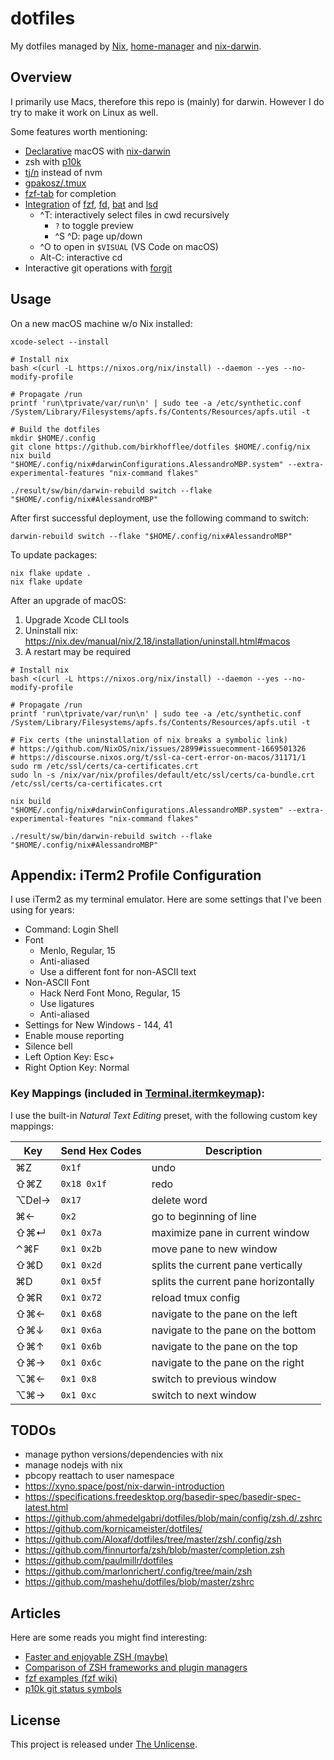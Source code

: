 # dotfiles

My dotfiles managed by [Nix](https://nixos.org/), [home-manager](https://github.com/nix-community/home-manager) and [nix-darwin](https://github.com/LnL7/nix-darwin).

## Overview

I primarily use Macs, therefore this repo is (mainly) for darwin. However I do try to make it work on Linux as well.

Some features worth mentioning:

* [Declarative](dot_nixpkgs/darwin-configuration.nix.tmpl) macOS with [nix-darwin](https://github.com/LnL7/nix-darwin)
* zsh with [p10k](https://github.com/romkatv/powerlevel10k)
* [tj/n](https://github.com/tj/n) instead of nvm
* [gpakosz/.tmux](https://github.com/gpakosz/.tmux)
* [fzf-tab](https://github.com/Aloxaf/fzf-tab) for completion
* [Integration](dot_shell/external.zsh.tmpl) of [fzf](https://github.com/junegunn/fzf#fuzzy-completion-for-bash-and-zsh), [fd](https://github.com/sharkdp/fd), [bat](https://github.com/sharkdp/bat) and [lsd](https://github.com/Peltoche/lsd)
  + ^T: interactively select files in cwd recursively
    - `?` to toggle preview
    - ^S ^D: page up/down
  + ^O to open in `$VISUAL` (VS Code on macOS)
  + Alt-C: interactive cd
* Interactive git operations with [forgit](https://github.com/wfxr/forgit#-features)

## Usage

On a new macOS machine w/o Nix installed:

```console
xcode-select --install

# Install nix
bash <(curl -L https://nixos.org/nix/install) --daemon --yes --no-modify-profile

# Propagate /run
printf 'run\tprivate/var/run\n' | sudo tee -a /etc/synthetic.conf
/System/Library/Filesystems/apfs.fs/Contents/Resources/apfs.util -t

# Build the dotfiles
mkdir $HOME/.config
git clone https://github.com/birkhofflee/dotfiles $HOME/.config/nix
nix build "$HOME/.config/nix#darwinConfigurations.AlessandroMBP.system" --extra-experimental-features "nix-command flakes"

./result/sw/bin/darwin-rebuild switch --flake "$HOME/.config/nix#AlessandroMBP"
```

After first successful deployment, use the following command to switch:

```console
darwin-rebuild switch --flake "$HOME/.config/nix#AlessandroMBP"
```

To update packages:

```console
nix flake update .
nix flake update
```

After an upgrade of macOS:

1. Upgrade Xcode CLI tools
2. Uninstall nix: https://nix.dev/manual/nix/2.18/installation/uninstall.html#macos
3. A restart may be required

```console
# Install nix
bash <(curl -L https://nixos.org/nix/install) --daemon --yes --no-modify-profile

# Propagate /run
printf 'run\tprivate/var/run\n' | sudo tee -a /etc/synthetic.conf
/System/Library/Filesystems/apfs.fs/Contents/Resources/apfs.util -t

# Fix certs (the uninstallation of nix breaks a symbolic link)
# https://github.com/NixOS/nix/issues/2899#issuecomment-1669501326
# https://discourse.nixos.org/t/ssl-ca-cert-error-on-macos/31171/1
sudo rm /etc/ssl/certs/ca-certificates.crt
sudo ln -s /nix/var/nix/profiles/default/etc/ssl/certs/ca-bundle.crt /etc/ssl/certs/ca-certificates.crt

nix build "$HOME/.config/nix#darwinConfigurations.AlessandroMBP.system" --extra-experimental-features "nix-command flakes"

./result/sw/bin/darwin-rebuild switch --flake "$HOME/.config/nix#AlessandroMBP"
```

## Appendix: iTerm2 Profile Configuration

I use iTerm2 as my terminal emulator. Here are some settings that I've been using for years:

* Command: Login Shell
* Font
  + Menlo, Regular, 15
  + Anti-aliased
  + Use a different font for non-ASCII text
* Non-ASCII Font
  + Hack Nerd Font Mono, Regular, 15
  + Use ligatures
  + Anti-aliased
* Settings for New Windows - 144, 41
* Enable mouse reporting
* Silence bell
* Left Option Key: Esc+
* Right Option Key: Normal

### Key Mappings (included in [Terminal.itermkeymap](Terminal.itermkeymap)):

I use the built-in *Natural Text Editing* preset, with the following custom key mappings:

| Key     | Send Hex Codes | Description                          |
| ------- | -------------- | ------------------------------------ |
| ⌘Z     | `0x1f`       | undo                                 |
| ⇧⌘Z   | `0x18 0x1f`  | redo                                 |
| ⌥Del→ | `0x17`       | delete word                          |
| ⌘←    | `0x2`        | go to beginning of line              |
| ⇧⌘↵  | `0x1 0x7a`   | maximize pane in current window      |
| ⌃⌘F   | `0x1 0x2b`   | move pane to new window              |
| ⇧⌘D   | `0x1 0x2d`   | splits the current pane vertically   |
| ⌘D     | `0x1 0x5f`   | splits the current pane horizontally |
| ⇧⌘R   | `0x1 0x72`   | reload tmux config                   |
| ⇧⌘←  | `0x1 0x68`   | navigate to the pane on the left     |
| ⇧⌘↓  | `0x1 0x6a`   | navigate to the pane on the bottom   |
| ⇧⌘↑  | `0x1 0x6b`   | navigate to the pane on the top      |
| ⇧⌘→  | `0x1 0x6c`   | navigate to the pane on the right    |
| ⌥⌘←  | `0x1 0x8`    | switch to previous window            |
| ⌥⌘→  | `0x1 0xc`    | switch to next window                |

## TODOs

* manage python versions/dependencies with nix
* manage nodejs with nix
* pbcopy reattach to user namespace
* https://xyno.space/post/nix-darwin-introduction
* https://specifications.freedesktop.org/basedir-spec/basedir-spec-latest.html
* https://github.com/ahmedelgabri/dotfiles/blob/main/config/zsh.d/.zshrc
* https://github.com/kornicameister/dotfiles/
* https://github.com/Aloxaf/dotfiles/tree/master/zsh/.config/zsh
* https://github.com/finnurtorfa/zsh/blob/master/completion.zsh
* https://github.com/paulmillr/dotfiles
* https://github.com/marlonrichert/.config/tree/main/zsh
* https://github.com/mashehu/dotfiles/blob/master/zshrc

## Articles

Here are some reads you might find interesting:

* [Faster and enjoyable ZSH (maybe)](https://htr3n.github.io/2018/07/faster-zsh/)
* [Comparison of ZSH frameworks and plugin managers](https://gist.github.com/laggardkernel/4a4c4986ccdcaf47b91e8227f9868ded)
* [fzf examples (fzf wiki)](https://github.com/junegunn/fzf/wiki/examples)
* [p10k git status symbols](https://github.com/romkatv/powerlevel10k#what-do-different-symbols-in-git-status-mean)

## License

This project is released under [The Unlicense](LICENSE).
